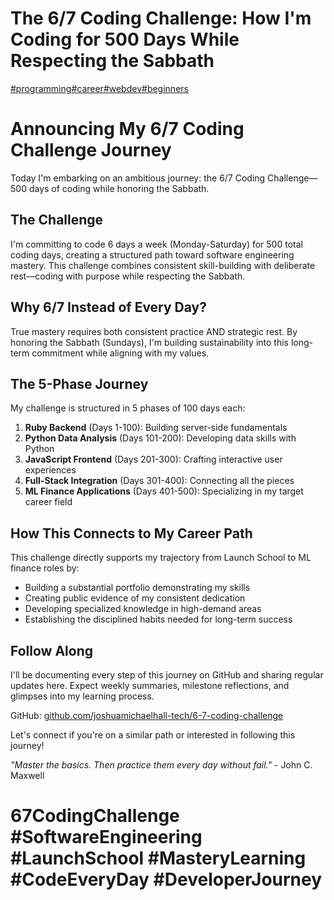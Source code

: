 # The 6/7 Coding Challenge: How I'm Coding for 500 Days While Respecting the Sabbath

[#programming](https://dev.to/t/programming)[#career](https://dev.to/t/career)[#webdev](https://dev.to/t/webdev)[#beginners](https://dev.to/t/beginners)

# [](https://dev.to/joshuamichaelhall/the-67-coding-challenge-how-im-coding-for-500-days-while-respecting-the-sabbath-d82#announcing-my-67-coding-challenge-journey)Announcing My 6/7 Coding Challenge Journey

Today I'm embarking on an ambitious journey: the 6/7 Coding Challenge—500 days of coding while honoring the Sabbath.

## [](https://dev.to/joshuamichaelhall/the-67-coding-challenge-how-im-coding-for-500-days-while-respecting-the-sabbath-d82#the-challenge)The Challenge

I'm committing to code 6 days a week (Monday-Saturday) for 500 total coding days, creating a structured path toward software engineering mastery. This challenge combines consistent skill-building with deliberate rest—coding with purpose while respecting the Sabbath.

## [](https://dev.to/joshuamichaelhall/the-67-coding-challenge-how-im-coding-for-500-days-while-respecting-the-sabbath-d82#why-67-instead-of-every-day)Why 6/7 Instead of Every Day?

True mastery requires both consistent practice AND strategic rest. By honoring the Sabbath (Sundays), I'm building sustainability into this long-term commitment while aligning with my values.

## [](https://dev.to/joshuamichaelhall/the-67-coding-challenge-how-im-coding-for-500-days-while-respecting-the-sabbath-d82#the-5phase-journey)The 5-Phase Journey

My challenge is structured in 5 phases of 100 days each:

1. **Ruby Backend** (Days 1-100): Building server-side fundamentals
2. **Python Data Analysis** (Days 101-200): Developing data skills with Python
3. **JavaScript Frontend** (Days 201-300): Crafting interactive user experiences
4. **Full-Stack Integration** (Days 301-400): Connecting all the pieces
5. **ML Finance Applications** (Days 401-500): Specializing in my target career field

## [](https://dev.to/joshuamichaelhall/the-67-coding-challenge-how-im-coding-for-500-days-while-respecting-the-sabbath-d82#how-this-connects-to-my-career-path)How This Connects to My Career Path

This challenge directly supports my trajectory from Launch School to ML finance roles by:

- Building a substantial portfolio demonstrating my skills
- Creating public evidence of my consistent dedication
- Developing specialized knowledge in high-demand areas
- Establishing the disciplined habits needed for long-term success

## [](https://dev.to/joshuamichaelhall/the-67-coding-challenge-how-im-coding-for-500-days-while-respecting-the-sabbath-d82#follow-along)Follow Along

I'll be documenting every step of this journey on GitHub and sharing regular updates here. Expect weekly summaries, milestone reflections, and glimpses into my learning process.

GitHub: [github.com/joshuamichaelhall-tech/6-7-coding-challenge](https://github.com/joshuamichaelhall-tech/6-7-coding-challenge)

Let's connect if you're on a similar path or interested in following this journey!

_"Master the basics. Then practice them every day without fail."_ - John C. Maxwell

# [](https://dev.to/joshuamichaelhall/the-67-coding-challenge-how-im-coding-for-500-days-while-respecting-the-sabbath-d82#67codingchallenge-softwareengineering-launchschool-masterylearning-codeeveryday-developerjourney)67CodingChallenge #SoftwareEngineering #LaunchSchool #MasteryLearning #CodeEveryDay #DeveloperJourney
